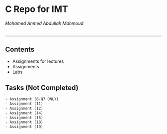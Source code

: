 # C Repo for IMT

###### Mohamed Ahmed Abdullah Mahmoud
---

## Contents

- Assignments for lectures
- Assignments
- Labs

## Tasks (Not Completed)

```txt
- Assignment (6-Q7 ONLY)
- Assignment (11)
- Assignment (12)
- Assignment (14)
- Assignment (15)
- Assignment (18)
- Assignment (19)
```
